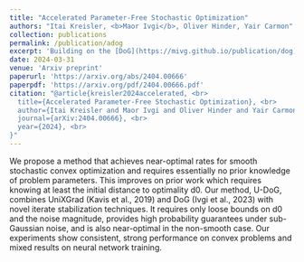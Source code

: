 ```yaml
---
title: "Accelerated Parameter-Free Stochastic Optimization"
authors: "Itai Kreisler, <b>Maor Ivgi</b>, Oliver Hinder, Yair Carmon"
collection: publications
permalink: /publication/adog
excerpt: 'Building on the [DoG](https://mivg.github.io/publication/dog){:target="_blank" rel="noopener noreferrer"} optimizer, ADoG is a tuning-free dynamic accelerated SGD step size formula, backed by strong theoretical guarantees and empirically demonstrated to work well in the convex settings.'
date: 2024-03-31
venue: 'Arxiv preprint'
paperurl: 'https://arxiv.org/abs/2404.00666'
paperpdf: 'https://arxiv.org/pdf/2404.00666.pdf'
citation: "@article{kreisler2024accelerated, <br>
  title={Accelerated Parameter-Free Stochastic Optimization}, <br>
  author={Itai Kreisler and Maor Ivgi and Oliver Hinder and Yair Carmon}, <br>
  journal={arXiv:2404.00666}, <br>
  year={2024}, <br>
}"
---
```

We propose a method that achieves near-optimal rates for smooth stochastic convex optimization and requires essentially no prior knowledge of problem parameters. This improves on prior work which requires knowing at least the initial distance to optimality d0. Our method, U-DoG, combines UniXGrad (Kavis et al., 2019) and DoG (Ivgi et al., 2023) with novel iterate stabilization techniques. It requires only loose bounds on d0 and the noise magnitude, provides high probability guarantees under sub-Gaussian noise, and is also near-optimal in the non-smooth case. Our experiments show consistent, strong performance on convex problems and mixed results on neural network training.